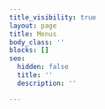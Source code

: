 ```yaml
---
title_visibility: true
layout: page
title: Menus
body_class: ''
blocks: []
seo:
  hidden: false
  title: ''
  description: ''

---
```

